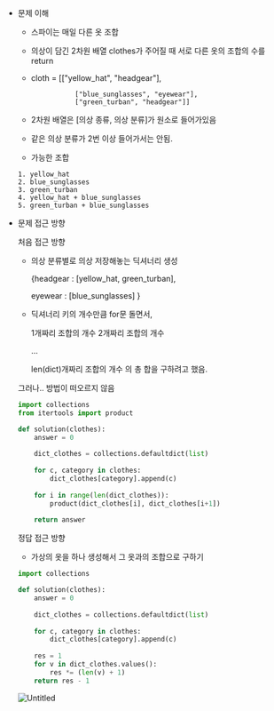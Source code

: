 - 문제 이해
    - 스파이는 매일 다른 옷 조합
    - 의상이 담긴 2차원 배열 clothes가 주어질 때 서로 다른 옷의 조합의 수를 return
    - cloth = [["yellow_hat", "headgear"],
        
                     ["blue_sunglasses", "eyewear"], 
                     ["green_turban", "headgear"]]
        
    - 2차원 배열은 [의상 종류, 의상 분류]가 원소로 들어가있음
    - 같은 의상 분류가 2번 이상 들어가서는 안됨.
    - 가능한 조합
    
    ```
    1. yellow_hat
    2. blue_sunglasses
    3. green_turban
    4. yellow_hat + blue_sunglasses
    5. green_turban + blue_sunglasses
    ```
    
- 문제 접근 방향
    
    처음 접근 방향
    
    - 의상 분류별로 의상 저장해놓는 딕셔너리 생성
        
        {headgear : [yellow_hat, green_turban],
        
        eyewear : [blue_sunglasses] }
        
    - 딕셔너리 키의 개수만큼 for문 돌면서,
        
        1개짜리 조합의 개수
        2개짜리 조합의 개수
        
        …
        
        len(dict)개짜리 조합의 개수
        의 총 합을 구하려고 했음.
        
    
    그러나.. 방법이 떠오르지 않음
    
    ```python
    import collections
    from itertools import product
    
    def solution(clothes):
        answer = 0
        
        dict_clothes = collections.defaultdict(list)
        
        for c, category in clothes:
            dict_clothes[category].append(c)
        
        for i in range(len(dict_clothes)):
            product(dict_clothes[i], dict_clothes[i+1])
        
        return answer
    ```
    
    정답 접근 방향
    
    - 가상의 옷을 하나 생성해서 그 옷과의 조합으로 구하기
    
    ```python
    import collections
    
    def solution(clothes):
        answer = 0
        
        dict_clothes = collections.defaultdict(list)
        
        for c, category in clothes:
            dict_clothes[category].append(c)
        
        res = 1
        for v in dict_clothes.values():
            res *= (len(v) + 1)
        return res - 1
    ```
    
    ![Untitled](https://s3-us-west-2.amazonaws.com/secure.notion-static.com/34ba2ce4-547a-4097-af2e-cbbbef2f0eeb/Untitled.png)
